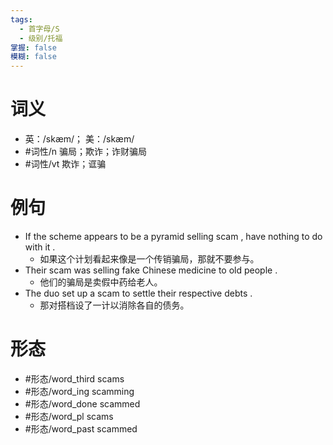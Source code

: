 ```yaml
---
tags:
  - 首字母/S
  - 级别/托福
掌握: false
模糊: false
---
```

# 词义
- 英：/skæm/； 美：/skæm/
- #词性/n  骗局；欺诈；诈财骗局
- #词性/vt  欺诈；诓骗
# 例句
- If the scheme appears to be a pyramid selling scam , have nothing to do with it .
	- 如果这个计划看起来像是一个传销骗局，那就不要参与。
- Their scam was selling fake Chinese medicine to old people .
	- 他们的骗局是卖假中药给老人。
- The duo set up a scam to settle their respective debts .
	- 那对搭档设了一计以消除各自的债务。
# 形态
- #形态/word_third scams
- #形态/word_ing scamming
- #形态/word_done scammed
- #形态/word_pl scams
- #形态/word_past scammed
